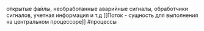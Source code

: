 открытые файлы, необработанные аварийные сигналы, обработчики сигналов, учетная информация и т.д
[[Поток - сущность для выполнения на центральном процессоре]]
 #процессы
